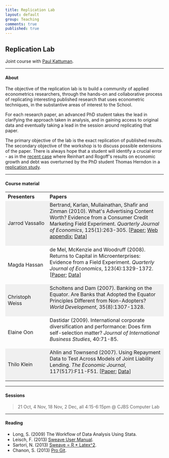 ```yaml
---
title: Replication Lab
layout: default
group: Teaching
comments: true
published: true
---
```




## Replication Lab

Joint course with [Paul Kattuman](http://www.jbs.cam.ac.uk/research/faculty/kattumanp.html).

***

#### About

The objective of the replication lab is to build a community of applied econometrics researchers, through the hands-on and collaborative process of replicating interesting published research that uses econometric techniques, in the substantive areas of interest to the School.

For each research paper, an advanced PhD student takes the lead in clarifying the approach taken in analysis, and in gaining access to original data and eventually taking a lead in the session around replicating that paper.

The primary objective of the lab is the exact replication of published results. The secondary objective of the workshop is to discuss possible extensions of the paper. There is always hope that a student will identify a crucial error - as in the [recent case](http://www.bbc.co.uk/news/magazine-22223190) where Reinhart and Rogoff's results on economic growth and debt was overturned by the PhD student Thomas Herndon in a [replication study](http://www.peri.umass.edu/fileadmin/pdf/working_papers/working_papers_301-350/WP322.pdf).

***

#### Course material

<p> </p>

<TABLE WIDTH="100%"> 
<TR>
<TH align="left" WIDTH="10%"> Presenters </TH>
<TH align="left" WIDTH="45%">Papers  </TH>
</TR>
<TR bgcolor="#f0f0f0">
<TD >Jarrod Vassallo </TD>
<TD >Bertrand, Karlan, Mullainathan, Shafir and Zinman (2010). What's Advertising Content Worth? Evidence from a Consumer Credit Marketing Field Experiment. <i>Quarterly Journal of Economics</i>, 125(1):263-305. [<a href="http://karlan.yale.edu/p/AdContentWorth_mar09Final.pdf">Paper</a>; <a href="http://karlan.yale.edu/p/AdContentWorth_WebAppend_jan09.pdf">Web appendix</a>; <a href="http://karlan.yale.edu/p/AdContentWorth_data_public.zip" rel="external">Data</a>] <p> </p>
</TD>
</TR>
<TR >
<TD >Magda Hassan </TD>
<TD >de Mel, McKenzie and Woodruff (2008). Returns to Capital in Microenterprises: Evidence from a Field Experiment. <i>Quarterly Journal of Economics</i>, 123(4):1329-1372. [<a href="http://www2.warwick.ac.uk/fac/soc/economics/staff/academic/woodruff/data/slms_data/qje_returns.pdf">Paper</a>; <a href="http://www2.warwick.ac.uk/fac/soc/economics/staff/academic/woodruff/data/slms_data/" rel="external">Data</a>] <p> </p>
</TD>
</TR>
<TR bgcolor="#f0f0f0">
<TD >Christoph Weiss </TD>
<TD >Scholtens and Dam (2007). Banking on the Equator. Are Banks that Adopted the Equator Principles Different from Non-Adopters? <i>World Development</i>, 35(8):1307-1328. <p> </p>
</TD>
</TR>
<TR >
<TD >Elaine Oon </TD>
<TD >Dastidar (2009). International corporate diversification and performance: Does firm self-selection matter? <i>Journal of International Business Studies</i>, 40:71-85. <p> </p>
</TD> 
</TR>
<TR bgcolor="#f0f0f0">
<TD >Thilo Klein </TD>
<TD >Ahlin and Townsend (2007). Using Repayment Data to Test Across Models of Joint Liability Lending. <i>The Economic Journal</i>, 117(517):F11-F51. [<a href="http://robertmtownsend.net/sites/default/files/files/papers/published/RepaymentData2007.pdf">Paper</a>; <a href="http://hdl.handle.net/1902.1/10676" rel="external">Data</a>] <p> </p>
</TD> 
</TR>
</TABLE>

***

#### Sessions

> 21 Oct, 4 Nov, 18 Nov, 2 Dec, all 4:15-6:15pm @ CJBS Computer Lab

***

#### Reading

- Long, S. (2009) The Workflow of Data Analysis Using Stata.
- Leisch, F. (2013) [Sweave User Manual](http://stat.ethz.ch/R-manual/R-devel/library/utils/doc/Sweave.pdf).
- Sartori, N. (2013) [Sweave = R * Latex^2](http://diskworld.wharton.upenn.edu/~foster/teaching/471/sweave-intro.pdf).
- Chanon, S. (2013) [Pro Git](http://git-scm.com/book).
